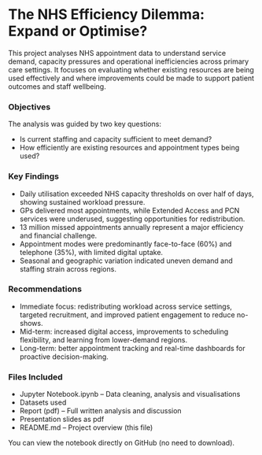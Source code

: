 # The NHS Efficiency Dilemma: Expand or Optimise?
This project analyses NHS appointment data to understand service demand, capacity pressures and operational inefficiencies across primary care settings. It focuses on evaluating whether existing resources are being used effectively and where improvements could be made to support patient outcomes and staff wellbeing.

### Objectives
The analysis was guided by two key questions:
- Is current staffing and capacity sufficient to meet demand?
- How efficiently are existing resources and appointment types being used?

### Key Findings
- Daily utilisation exceeded NHS capacity thresholds on over half of days, showing sustained workload pressure.
- GPs delivered most appointments, while Extended Access and PCN services were underused, suggesting opportunities for redistribution.
- 13 million missed appointments annually represent a major efficiency and financial challenge.
- Appointment modes were predominantly face-to-face (60%) and telephone (35%), with limited digital uptake.
- Seasonal and geographic variation indicated uneven demand and staffing strain across regions.

### Recommendations
- Immediate focus: redistributing workload across service settings, targeted recruitment, and improved patient engagement to reduce no-shows.
- Mid-term: increased digital access, improvements to scheduling flexibility, and learning from lower-demand regions.
- Long-term: better appointment tracking and real-time dashboards for proactive decision-making.

### Files Included
- Jupyter Notebook.ipynb – Data cleaning, analysis and visualisations
- Datasets used
- Report (pdf) – Full written analysis and discussion
- Presentation slides as pdf
- README.md – Project overview (this file)

You can view the notebook directly on GitHub (no need to download).
